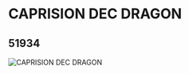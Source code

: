 # CAPRISION DEC DRAGON
## 51934
![CAPRISION DEC DRAGON](https://lc-www-live-s.legocdn.com/media/bricks/5/2/4252563.jpg)